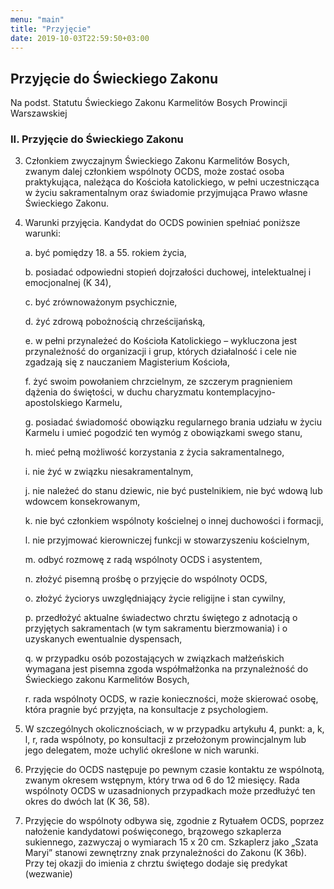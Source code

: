 ```yaml
---
menu: "main"
title: "Przyjęcie"
date: 2019-10-03T22:59:50+03:00
---
```


## Przyjęcie do Świeckiego Zakonu

Na podst. Statutu Świeckiego Zakonu Karmelitów Bosych Prowincji Warszawskiej


### II. Przyjęcie do Świeckiego Zakonu



3. Członkiem zwyczajnym Świeckiego Zakonu Karmelitów Bosych, zwanym dalej członkiem wspólnoty OCDS, może zostać osoba praktykująca, należąca do Kościoła katolickiego, w pełni uczestnicząca w życiu sakramentalnym oraz świadomie przyjmująca Prawo własne Świeckiego Zakonu.
4. Warunki przyjęcia.
   Kandydat do OCDS powinien spełniać poniższe warunki:

    a. być pomiędzy 18. a 55. rokiem życia,
    
    b. posiadać odpowiedni stopień dojrzałości duchowej, intelektualnej i emocjonalnej (K 34),

    c. być zrównoważonym psychicznie,

    d. żyć zdrową pobożnością chrześcijańską,

    e. w pełni przynależeć do Kościoła Katolickiego – wykluczona jest przynależność do organizacji i grup, których działalność i cele nie zgadzają się z nauczaniem Magisterium Kościoła,

    f. żyć swoim powołaniem chrzcielnym, ze szczerym pragnieniem dążenia do świętości, w duchu charyzmatu kontemplacyjno-apostolskiego Karmelu,

    g. posiadać świadomość obowiązku regularnego brania udziału w życiu Karmelu i umieć pogodzić ten wymóg z obowiązkami swego stanu,

    h. mieć pełną możliwość korzystania z życia sakramentalnego,

    i. nie żyć w związku niesakramentalnym,

    j. nie należeć do stanu dziewic, nie być pustelnikiem, nie być wdową lub wdowcem konsekrowanym,

    k. nie być członkiem wspólnoty kościelnej o innej duchowości i formacji,

    l. nie przyjmować kierowniczej funkcji w stowarzyszeniu kościelnym,

    m. odbyć rozmowę z radą wspólnoty OCDS i asystentem,

    n. złożyć pisemną prośbę o przyjęcie do wspólnoty OCDS,

    o. złożyć życiorys uwzględniający życie religijne i stan cywilny,

    p. przedłożyć aktualne świadectwo chrztu świętego z adnotacją o przyjętych sakramentach (w tym sakramentu bierzmowania) i o uzyskanych ewentualnie dyspensach,

    q. w przypadku osób pozostających w związkach małżeńskich wymagana jest pisemna zgoda współmałżonka na przynależność do Świeckiego zakonu Karmelitów Bosych,

    r. rada wspólnoty OCDS, w razie konieczności, może skierować osobę, która pragnie być przyjęta, na konsultacje z psychologiem.

5. W szczególnych okolicznościach, w w przypadku artykułu 4, punkt: a, k, l, r, rada wspólnoty, po konsultacji z przełożonym prowincjalnym lub jego delegatem, może uchylić określone w nich warunki.
6. Przyjęcie do OCDS następuje po pewnym czasie kontaktu ze wspólnotą, zwanym okresem wstępnym, który trwa od 6 do 12 miesięcy. Rada wspólnoty OCDS w uzasadnionych przypadkach może przedłużyć ten okres do dwóch lat (K 36, 58).
7. Przyjęcie do wspólnoty odbywa się, zgodnie z Rytuałem OCDS, poprzez nałożenie kandydatowi poświęconego, brązowego szkaplerza sukiennego, zazwyczaj o wymiarach 15 x 20 cm. Szkaplerz jako „Szata Maryi” stanowi zewnętrzny znak przynależności do Zakonu (K 36b). Przy tej okazji do imienia z chrztu świętego dodaje się predykat (wezwanie)
